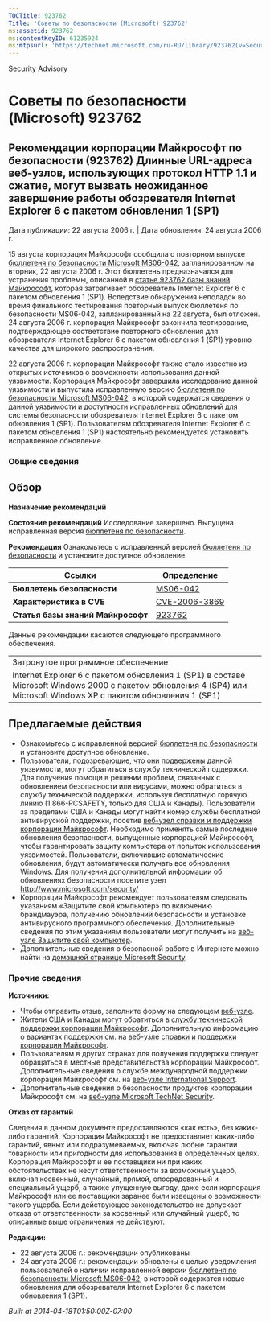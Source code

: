 ```yaml
---
TOCTitle: 923762
Title: 'Советы по безопасности (Microsoft) 923762'
ms:assetid: 923762
ms:contentKeyID: 61235924
ms:mtpsurl: 'https://technet.microsoft.com/ru-RU/library/923762(v=Security.10)'
---
```


Security Advisory

Советы по безопасности (Microsoft) 923762
=========================================

Рекомендации корпорации Майкрософт по безопасности (923762) Длинные URL-адреса веб-узлов, использующих протокол HTTP 1.1 и сжатие, могут вызвать неожиданное завершение работы обозревателя Internet Explorer 6 с пакетом обновления 1 (SP1)
--------------------------------------------------------------------------------------------------------------------------------------------------------------------------------------------------------------------------------------------

Дата публикации: 22 августа 2006 г. | Дата обновления: 24 августа 2006 г.

15 августа корпорация Майкрософт сообщила о повторном выпуске [бюллетеня по безопасности Microsoft MS06-042](http://technet.microsoft.com/security/bulletin/ms06-042), запланированном на вторник, 22 августа 2006 г. Этот бюллетень предназначался для устранения проблемы, описанной в [статье 923762 базы знаний Майкрософт](http://support.microsoft.com/kb/923762/), которая затрагивает обозреватель Internet Explorer 6 с пакетом обновления 1 (SP1). Вследствие обнаружения неполадок во время финального тестирования повторный выпуск бюллетеня по безопасности MS06-042, запланированный на 22 августа, был отложен. 24 августа 2006 г. корпорация Майкрософт закончила тестирование, подтверждающее соответствие повторного обновления для обозревателя Internet Explorer 6 с пакетом обновления 1 (SP1) уровню качества для широкого распространения.

22 августа 2006 г. корпорации Майкрософт также стало известно из открытых источников о возможности использования данной уязвимости. Корпорация Майкрософт завершила исследование данной уязвимости и выпустила исправленную версию [бюллетеня по безопасности Microsoft MS06-042](http://technet.microsoft.com/security/bulletin/ms06-042), в которой содержатся сведения о данной уязвимости и доступности исправленных обновлений для системы безопасности обозревателя Internet Explorer 6 с пакетом обновления 1 (SP1). Пользователям обозревателя Internet Explorer 6 с пакетом обновления 1 (SP1) настоятельно рекомендуется установить исправленное обновление.

### Общие сведения

Обзор
-----

<span></span>
**Назначение рекомендаций**

**Состояние рекомендаций** Исследование завершено. Выпущена исправленная версия [бюллетеня по безопасности](http://technet.microsoft.com/security/bulletin/ms06-042).

**Рекомендация** Ознакомьтесь с исправленной версией [бюллетеня по безопасности](http://technet.microsoft.com/security/bulletin/ms06-042) и установите доступное обновление.

| Ссылки                            | Определение                                                                      |
|-----------------------------------|----------------------------------------------------------------------------------|
| **Бюллетень безопасности**        | [MS06-042](http://technet.microsoft.com/security/bulletin/ms06-042)              |
| **Характеристика в CVE**          | [CVE-2006-3869](http://www.cve.mitre.org/cgi-bin/cvename.cgi?name=cve-2006-3869) |
| **Статья базы знаний Майкрософт** | [923762](http://support.microsoft.com/kb/923762)                                 |

Данные рекомендации касаются следующего программного обеспечения.

|                                                                                                                                                                      |
|----------------------------------------------------------------------------------------------------------------------------------------------------------------------|
| Затронутое программное обеспечение                                                                                                                                   |
| Internet Explorer 6 с пакетом обновления 1 (SP1) в составе Microsoft Windows 2000 с пакетом обновления 4 (SP4) или Microsoft Windows XP с пакетом обновления 1 (SP1) |

Предлагаемые действия
---------------------

<span></span>
-   Ознакомьтесь с исправленной версией [бюллетеня по безопасности](http://technet.microsoft.com/security/bulletin/ms06-042) и установите доступное обновление.
-   Пользователи, подозревающие, что они подвержены данной уязвимости, могут обратиться в службу технической поддержки. Для получения помощи в решении проблем, связанных с обновлением безопасности или вирусами, можно обратиться в службу технической поддержки, используя бесплатную горячую линию (1 866-PCSAFETY, только для США и Канады). Пользователи за пределами США и Канады могут найти номер службы бесплатной антивирусной поддержки, посетив [веб-узел справки и поддержки корпорации Майкрософт](http://support.microsoft.com/security/).
    Необходимо применять самые последние обновления безопасности, выпущенные корпорацией Майкрософт, чтобы гарантировать защиту компьютера от попыток использования уязвимостей. Пользователи, включившие автоматические обновления, будут автоматически получать все обновления Windows. Для получения дополнительной информации об обновлениях безопасности посетите узел <http://www.microsoft.com/security/>
-   Корпорация Майкрософт рекомендует пользователям следовать указаниям «Защитите свой компьютер» по включению брандмауэра, получению обновлений безопасности и установке антивирусного программного обеспечения. Дополнительные сведения по этим указаниям пользователи могут получить на [веб-узле Защитите свой компьютер](http://www.microsoft.com/protect).
-   Дополнительные сведения о безопасной работе в Интернете можно найти на [домашней странице Microsoft Security](http://www.microsoft.com/security).

### Прочие сведения

**Источники:**

-   Чтобы отправить отзыв, заполните форму на следующем [веб-узле](https://support.microsoft.com/common/survey.aspx?scid=sw;en;1257&amp;showpage=1&amp;ws=technet&amp;sd=tech).
-   Жители США и Канады могут обратиться в [службу технической поддержки корпорации Майкрософт](http://go.microsoft.com/fwlink/?linkid=21131). Дополнительную информацию о вариантах поддержки см. на [веб-узле справки и поддержки корпорации Майкрософт](http://support.microsoft.com?ln=ru).
-   Пользователям в других странах для получения поддержки следует обращаться в местные представительства корпорации Майкрософт. Дополнительные сведения о службе международной поддержки корпорации Майкрософт см. на [веб-узле International Support](http://go.microsoft.com/fwlink/?linkid=21155).
-   Дополнительные сведения о безопасности продуктов корпорации Майкрософт см. на [веб-узле Microsoft TechNet Security](http://go.microsoft.com/fwlink/?linkid=21132).

**Отказ от гарантий**

Сведения в данном документе предоставляются «как есть», без каких-либо гарантий. Корпорация Майкрософт не предоставляет каких-либо гарантий, явных или подразумеваемых, включая любые гарантии товарности или пригодности для использования в определенных целях. Корпорация Майкрософт и ее поставщики ни при каких обстоятельствах не несут ответственности за возможный ущерб, включая косвенный, случайный, прямой, опосредованный и специальный ущерб, а также упущенную выгоду, даже если корпорация Майкрософт или ее поставщики заранее были извещены о возможности такого ущерба. Если действующее законодательство не допускает отказа от ответственности за косвенный или случайный ущерб, то описанные выше ограничения не действуют.

**Редакции:**

-   22 августа 2006 г.: рекомендации опубликованы
-   24 августа 2006 г.: рекомендации обновлены с целью уведомления пользователей о наличии исправленной версии [бюллетеня по безопасности Microsoft MS06-042](http://technet.microsoft.com/security/bulletin/ms06-042), в которой содержатся новые обновления для обозревателя Internet Explorer 6 с пакетом обновления 1 (SP1).

*Built at 2014-04-18T01:50:00Z-07:00*
